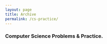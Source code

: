 ```yaml
---
layout: page
title: Archive
permalink: /cs-practice/
---
```


### Computer Science Problems & Practice.
